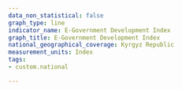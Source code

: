 ```yaml
---
data_non_statistical: false
graph_type: line
indicator_name: E-Government Development Index
graph_title: E-Government Development Index
national_geographical_coverage: Kyrgyz Republic
measurement_units: Index
tags:
- custom.national

---
```

